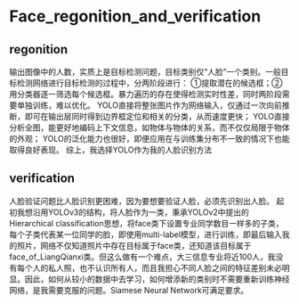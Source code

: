 # Face_regonition_and_verification

## regonition

输出图像中的人数，实质上是目标检测问题，目标类别仅“人脸”一个类别。一般目标检测网络进行目标检测的过程中，分两阶段进行：
①提取潜在的候选框；②用分类器逐一筛选每个候选框。暴力遍历的存在使得检测实时性差，同时两阶段需要单独训练，难以优化。
YOLO直接将整张图片作为网络输入，仅通过一次向前推断，即可在输出层同时得到边界框定位和相关的分类，从而速度更快；
YOLO直接分析全图，能更好地编码上下文信息，如物体与物体的关系，而不仅仅局限于物体的外观；
YOLO的泛化能力也很好，即便应用在与训练集分布不一致的情况下也能取得良好表现。
综上，我选择YOLO作为我的人脸识别方法

## verification

人脸验证问题比人脸识别更困难，因为要想要验证人脸，必须先识别出人脸。
起初我想沿用YOLOv3的结构，将人脸作为一类，秉承YOLOv2中提出的Hierarchical classification思想，将face类下设置专业同学数目一样多的子类，每个子类代表某一位同学的脸，即使用multi-label模型，进行训练，即最后输入我的照片，网络不仅知道照片中存在目标属于face类，还知道该目标属于face_of_LiangQianxi类。但这么做有一个难点，大三信息专业将近100人，我没有每个人的私人照，也不认识所有人，而且我担心不同人脸之间的特征差别未必明显。因此，如何从较小的数据中去学习，如何增添新的类别时不需要重新训练神经网络，是我需要克服的问题。Siamese Neural Network可满足要求。

